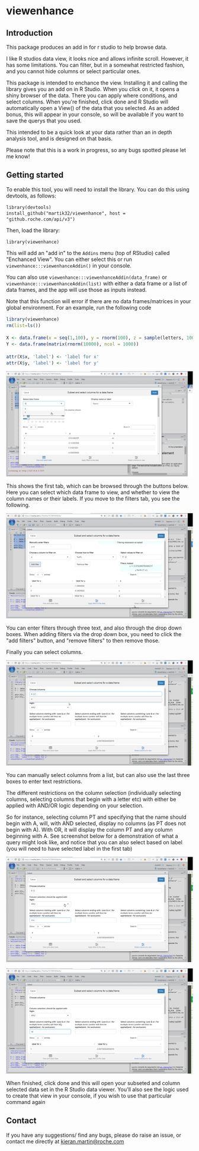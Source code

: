 # viewenhance

## Introduction 
This package produces an add in for r studio to help browse data.

I like R studios data view, it looks nice and allows infinite scroll. However, it has some limitations. You can filter, but in a somewhat restricted fashion, and you cannot hide columns or select particular ones.

This package is intended to enchance the view. Installing it and calling the library gives you an add on in R Studio. When you click on it, it opens a shiny browser of the data. There you can apply where conditions, and select columns. When you're finished, click done and R Studio will automatically open a View() of the data that you selected. As an added bonus, this will appear in your console, so will be available if you want to save the querys that you used.

This intended to be a quick look at your data rather than an in depth analysis tool, and is designed on that basis.

Please note that this is a work in progress, so any bugs spotted please let me know!

## Getting started

To enable this tool, you will need to install the library. You can do this using devtools, as follows:

    library(devtools)
    install_github("martik32/viewenhance", host = "github.roche.com/api/v3")
    
Then, load the library:

    library(viewenhance)

This will add an "add in" to the `Addins` menu (top of RStudio) called "Enchanced View". You can either select this or run `viewenhance:::viewenhanceAddin()` in your console.

You can also use `viewenhance:::viewenhanceAddin(data_frame)` or `viewenhance:::viewenhanceAddin(list)` with either a data frame or a list of data frames, and the app will use those as inputs instead. 

Note that this function will error if there are no data frames/matrices in your global environment. For an example, run the following code

```r
library(viewenhance)
rm(list=ls())

X <- data.frame(x = seq(1,100), y = rnorm(100), z = sample(letters, 100, replace = T))
Y <- data.frame(matrix(rnorm(10000), ncol = 1000))

attr(X$x, 'label') <- 'label for x'
attr(X$y, 'label') <- 'label for y'
```


![Screen shot of view enhance](images/landing_select.png)

This shows the first tab, which can be browsed through the buttons below. Here you can select which data frame to view, and whether to view the column names or their labels. If you move to the filters tab, you see the following.

![Screen shot of view enhance](images/multiplefilters.png)

You can enter filters through three text, and also through the drop down boxes. When adding filters via the drop down box, you need to click the "add filters" button, and "remove filters" to then remove those.

Finally you can select columns.

![Screen shot of view enhance](images/selectcolumns.png)

You can manually select columns from a list, but can also use the last three boxes to enter text restrictions.

The different restrictions on the column selection (individually selecting columns, selecting columns that begin with a letter etc) with either be applied with AND/OR logic depending on your selection.

So for instance, selecting column PT and specifying that the name should begin with A, will, with AND selected, display no columns (as PT does not begin with A). With OR, it will display the column PT and any column beginning with A. See screenshot below for a demonstration of what a query might look like, and notice that you can also select based on label (you will need to have selected label in the first tab)

![Screen shot of view enhance with terms filled in ](images/columnsstring.png)

![Screen shot of view enhance with terms filled in ](images/columnonlabel.png)

When finished, click done and this will open your subseted and column selected data set in the R Studio data viewer. You'll also see the logic used to create that view in your console, if you wish to use that particular command again

## Contact

If you have any suggestions/ find any bugs, please do raise an issue, or contact me directly at kieran.martin@roche.com
